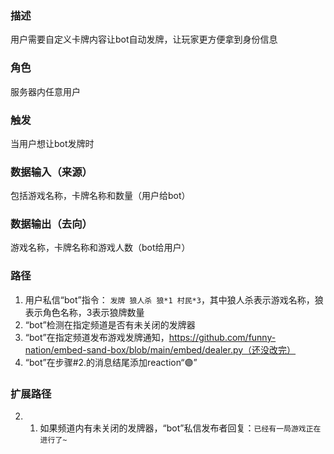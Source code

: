 ### 描述

用户需要自定义卡牌内容让bot自动发牌，让玩家更方便拿到身份信息

### 角色

服务器内任意用户

### 触发

当用户想让bot发牌时

### 数据输入（来源）

包括游戏名称，卡牌名称和数量（用户给bot）

### 数据输出（去向）

游戏名称，卡牌名称和游戏人数（bot给用户）

### 路径

1. 用户私信“bot”指令： ```发牌 狼人杀 狼*1 村民*3```，其中狼人杀表示游戏名称，狼表示角色名称，3表示狼牌数量
2. “bot”检测在指定频道是否有未关闭的发牌器
3. “bot”在指定频道发布游戏发牌通知，https://github.com/funny-nation/embed-sand-box/blob/main/embed/dealer.py（还没改完）
4. “bot”在步骤#2.的消息结尾添加reaction“🟣” 

### 扩展路径

2. 1. 如果频道内有未关闭的发牌器，“bot”私信发布者回复：```已经有一局游戏正在进行了~```
